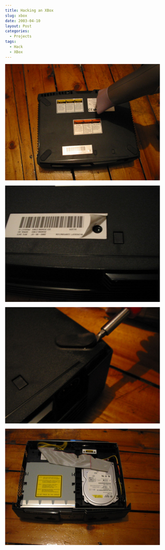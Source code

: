 ```yaml
---
title: Hacking an XBox
slug: xbox
date: 2003-04-10
layout: Post
categories:
  - Projects
tags:
  - Hack
  - XBox
---
```


![Hairdryer](./IMG_0238.jpg)

![Removing Stickers](./IMG_0246.jpg)

![Peeling Back Feet](./IMG_0254.jpg)

![Cover Off](./IMG_0267.jpg)
